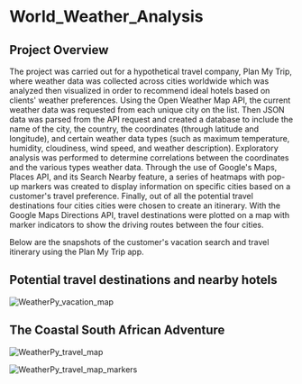 # World_Weather_Analysis

## Project Overview
The project was carried out for a hypothetical travel company, Plan My Trip, where weather data was collected across cities worldwide which was analyzed then visualized in order to recommend ideal hotels based on clients' weather preferences. Using the Open Weather Map API, the current weather data was requested from each unique city on the list. Then JSON data was parsed from the API request and created a database to include the name of the city, the country, the coordinates (through latitude and longitude), and certain weather data types (such as maximum temperature, humidity, cloudiness, wind speed, and weather description). Exploratory analysis was performed to determine correlations between the coordinates and the various types weather data. Through the use of Google's Maps, Places API, and its Search Nearby feature, a series of heatmaps with pop-up markers was created to display information on specific cities based on a customer's travel preference. Finally, out of all the potential travel destinations four cities cities were chosen to create an itinerary. With the Google Maps Directions API, travel destinations were plotted on a map with marker indicators to show the driving routes between the four cities.

Below are the snapshots of the customer's vacation search and travel itinerary using the Plan My Trip app.

## Potential travel destinations and nearby hotels
![WeatherPy_vacation_map]()


## The Coastal South African Adventure
![WeatherPy_travel_map]()


![WeatherPy_travel_map_markers]()

